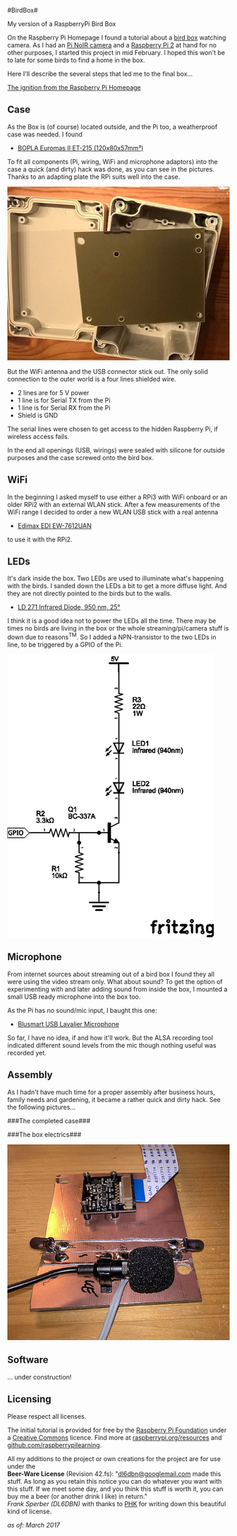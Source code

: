 #BirdBox#

My version of a RaspberryPi Bird Box

On the Raspberry Pi Homepage I found a tutorial about a [bird box](https://www.raspberrypi.org/learning/infrared-bird-box/) watching camera. As I had an [Pi NoIR camera](https://www.raspberrypi.org/learning/infrared-bird-box/components/camera-noir/) and a [Raspberry Pi 2](https://www.raspberrypi.org/products/raspberry-pi-2-model-b/) at hand for no other purposes, I started this project in mid February. I hoped this won't be to late for some birds to find a home in the box.

Here I'll describe the several steps that led me to the final box...

[The ignition from the Raspberry Pi Homepage](https://www.raspberrypi.org/learning/infrared-bird-box/)

## Case ##

As the Box is (of course) located outside, and the Pi too, a weatherproof case was needed. I found


- [BOPLA Euromas II ET-215 (120x80x57mm³)](https://www.reichelt.de/Kunststoffgehaeuse-BOPLA/BOPLA-ET-215/3/index.html?ACTION=3&LA=5700&ARTICLE=5729&GROUPID=7712&artnr=BOPLA+ET-215)

To fit all components (Pi, wiring, WiFi and microphone adaptors) into the case a quick (and dirty) hack was done, as you can see in the pictures. Thanks to an adapting plate the RPi suits well into the case.

![](Images4ReadMe/case-plate.jpg)

But the WiFi antenna and the USB connector stick out. The only solid connection to the outer world is a four lines shielded wire.

- 2 lines are for 5 V power
- 1 line is for Serial TX from the Pi
- 1 line is for Serial RX from the Pi
- Shield is GND

The serial lines were chosen to get access to the hidden Raspberry Pi, if wireless access fails.

In the end all openings (USB, wirings) were sealed with silicone for outside purposes and the case screwed onto the bird box.

## WiFi ##

In the beginning I asked myself to use either a RPi3 with WiFi onboard or an older RPi2 with an external WLAN stick. After a few measurements of the WiFi range I decided to order a new WLAN USB stick with a real antenna

- [Edimax EDI EW-7612UAN](https://www.reichelt.de/WLAN-Adapter/EDI-EW-7612UAN/3/index.html?ACTION=3&LA=5700&ARTICLE=104399&GROUPID=5839&artnr=EDI+EW-7612UAN)

to use it with the RPi2.

## LEDs ##

It's dark inside the box. Two LEDs are used to illuminate what's happening with the birds. I sanded down the LEDs a bit to get a more diffuse light. And they are not directly pointed to the birds but to the walls.

- [LD 271 Infrared Diode, 950 nm, 25°](https://www.reichelt.de/Fotodioden-etc-/LD-271/3/index.html?ACTION=3&LA=5700&ARTICLE=10199&GROUPID=3045&artnr=LD+271)

I think it is a good idea not to power the LEDs all the time. There may be times no birds are living in the box or the whole streaming/pi/camera stuff is down due to reasons<sup>TM</sup>. So I added a NPN-transistor to the two LEDs in line, to be triggered by a GPIO of the Pi.

![](Images4ReadMe/IR-LED_Schaltplan.png)

## Microphone ##

From internet sources about streaming out of a bird box I found they all were using the video stream only. What about sound? To get the option of experimenting with and later adding sound from inside the box, I mounted a small USB ready microphone into the box too.

As the Pi has no sound/mic input, I baught this one: 

- [Blusmart USB Lavalier Microphone](https://www.amazon.de/dp/B01MZ60SAR/ref=sr_1_2?ie=UTF8&qid=1488534236&sr=8-2&keywords=lavalier+mikrofon+usb)

So far, I have no idea, if and how it'll work. But the ALSA recording tool indicated different sound levels from the mic though nothing useful was recorded yet.

## Assembly ##

As I hadn't have much time for a proper assembly after business hours, family needs and gardening, it became a rather quick and dirty hack. See the following pictures...

###The completed case###


###The box electrics###

![](Images4ReadMe/box-plate.jpg)

## Software ##

... under construction!

## Licensing ##

Please respect all licenses.

The initial tutorial is provided for free by the [Raspberry Pi Foundation](https://www.raspberrypi.org/) under a [Creative Commons](https://www.raspberrypi.org/creative-commons/) licence. Find more at [raspberrypi.org/resources](https://www.raspberrypi.org/resources/) and [github.com/raspberrypilearning](https://github.com/raspberrypilearning).

All my additions to the project or own creations for the project are for use under the<br> **Beer-Ware License** (Revision 42.fs): "<dl6dbn@googlemail.com> made this stuff. As long as you retain this notice you can do whatever you want with this stuff. If we meet some day, and you think this stuff is worth it, you can buy me a beer (or another drink I like) in return."<br>*Frank Sperber (DL6DBN)* with thanks to [PHK](https://people.freebsd.org/~phk/) for writing down this beautiful kind of license.

*as of: March 2017*
